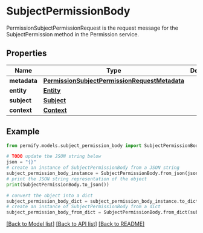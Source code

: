 # SubjectPermissionBody

PermissionSubjectPermissionRequest is the request message for the SubjectPermission method in the Permission service.

## Properties

Name | Type | Description | Notes
------------ | ------------- | ------------- | -------------
**metadata** | [**PermissionSubjectPermissionRequestMetadata**](PermissionSubjectPermissionRequestMetadata.md) |  | [optional] 
**entity** | [**Entity**](Entity.md) |  | [optional] 
**subject** | [**Subject**](Subject.md) |  | [optional] 
**context** | [**Context**](Context.md) |  | [optional] 

## Example

```python
from permify.models.subject_permission_body import SubjectPermissionBody

# TODO update the JSON string below
json = "{}"
# create an instance of SubjectPermissionBody from a JSON string
subject_permission_body_instance = SubjectPermissionBody.from_json(json)
# print the JSON string representation of the object
print(SubjectPermissionBody.to_json())

# convert the object into a dict
subject_permission_body_dict = subject_permission_body_instance.to_dict()
# create an instance of SubjectPermissionBody from a dict
subject_permission_body_from_dict = SubjectPermissionBody.from_dict(subject_permission_body_dict)
```
[[Back to Model list]](../README.md#documentation-for-models) [[Back to API list]](../README.md#documentation-for-api-endpoints) [[Back to README]](../README.md)


